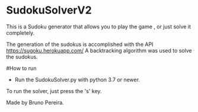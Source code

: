 # SudokuSolverV2

This is a Sudoku generator that allows you to play the game , or just solve it completely.

The generation of the sudokus is accomplished with the API https://sugoku.herokuapp.com/
A backtracking algorithm was used to solve the sudokus.

#How to run
 - Run the SudokuSolver.py with python 3.7 or newer.
 
To run the solver, just press the 's' key.


Made by Bruno Pereira.
